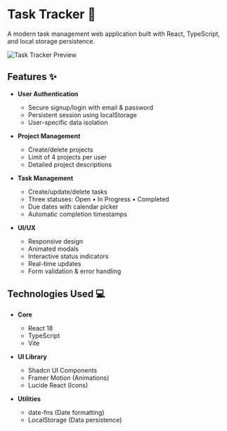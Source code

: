 # Task Tracker 🚀

A modern task management web application built with React, TypeScript, and local storage persistence.

![Task Tracker Preview](./public/preview.png) <!-- Add your screenshot later -->

## Features ✨

- **User Authentication**
  - Secure signup/login with email & password
  - Persistent session using localStorage
  - User-specific data isolation

- **Project Management**
  - Create/delete projects
  - Limit of 4 projects per user
  - Detailed project descriptions

- **Task Management**
  - Create/update/delete tasks
  - Three statuses: Open • In Progress • Completed
  - Due dates with calendar picker
  - Automatic completion timestamps

- **UI/UX**
  - Responsive design
  - Animated modals
  - Interactive status indicators
  - Real-time updates
  - Form validation & error handling

## Technologies Used 💻

- **Core**
  - React 18
  - TypeScript
  - Vite

- **UI Library**
  - Shadcn UI Components
  - Framer Motion (Animations)
  - Lucide React (Icons)

- **Utilities**
  - date-fns (Date formatting)
  - LocalStorage (Data persistence)

